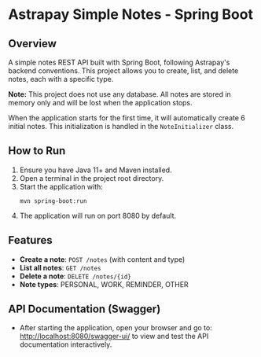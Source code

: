 # Astrapay Simple Notes - Spring Boot

## Overview
A simple notes REST API built with Spring Boot, following Astrapay's backend conventions. This project allows you to create, list, and delete notes, each with a specific type.

**Note:** This project does not use any database. All notes are stored in memory only and will be lost when the application stops.

When the application starts for the first time, it will automatically create 6 initial notes. This initialization is handled in the `NoteInitializer` class.

## How to Run
1. Ensure you have Java 11+ and Maven installed.
2. Open a terminal in the project root directory.
3. Start the application with:
   ```
   mvn spring-boot:run
   ```
4. The application will run on port 8080 by default.

## Features
- **Create a note**: `POST /notes` (with content and type)
- **List all notes**: `GET /notes`
- **Delete a note**: `DELETE /notes/{id}`
- **Note types**: PERSONAL, WORK, REMINDER, OTHER

## API Documentation (Swagger)
- After starting the application, open your browser and go to:
  [http://localhost:8080/swagger-ui/](http://localhost:8080/swagger-ui/)
  to view and test the API documentation interactively.
